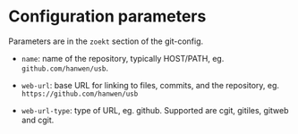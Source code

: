 
# Configuration parameters

Parameters are in the `zoekt` section of the git-config.

* `name`: name of the repository, typically HOST/PATH, eg. `github.com/hanwen/usb`.

* `web-url`: base URL for linking to files, commits, and the repository, eg.
`https://github.com/hanwen/usb`

* `web-url-type`: type of URL, eg. github. Supported are cgit,
  gitiles, gitweb and cgit.
